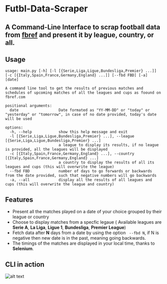 # Futbl-Data-Scraper
## A Command-Line Interface to scrap football data from [fbref](https://fbref.com/en/matches/) and present it by **league**, **country**, or **all**.
## Usage
``` 
usage: main.py [-h] [-l [{Serie,Liga,Ligue,Bundesliga,Premier} ...]] [-c [{Italy,Spain,France,Germany,England} ...]] [--fbd FBD] [-a] [date]

A command line tool to get the results of previous matches and schedules of upcoming matches of all the leagues and cups as foound on fbref.com

positional arguments:
  date                  Date formated as "YY-MM-DD" or "today" or "yesterday" or "tomorrow", in case of no date provided, today's date will be used

options:
  -h, --help            show this help message and exit
  -l [{Serie,Liga,Ligue,Bundesliga,Premier} ...], --league [{Serie,Liga,Ligue,Bundesliga,Premier} ...]
                        a league to display its results, if no league is provided, all the leagues will be displayed
  -c [{Italy,Spain,France,Germany,England} ...], --country [{Italy,Spain,France,Germany,England} ...]
                        a country to display the results of all its leagues and cups (this will overwrite the league)
  --fbd FBD             number of days to go forwards or backwards from the date provided, such that negative numbers will go backwards
  -a, --all             display all the results of all leagues and cups (this will overwrite the league and country)
```
## Features
- Present all the matches played on a date of your choice grouped by their league or country
- Choose to display matches from a specfic legaue ( Available leagues are __Serie A__, __La Liga__, __Ligue 1__, __Bundesliga__, __Premier League__)
- Fetch data after __N__ days from a date by using the option 
``` --fbd N```, if N is negative then new date is in the past, meaning going backwards.
- The timings of the matches are displayed in your local time, thanks to __Selenium__.

## CLI in action
![alt text](images/Schedule_England_Feb28.png)
